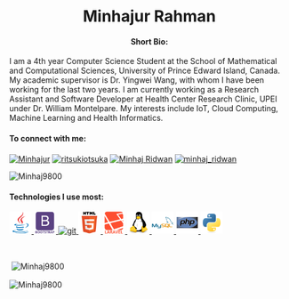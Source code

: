 
<h1 align="center">Minhajur Rahman</h1>

<h4 align="center"> Short Bio: </h4>

<p style="center">I am a 4th year Computer Science Student at the School of Mathematical and Computational Sciences, University of Prince Edward Island, Canada. My academic supervisor is Dr. Yingwei Wang, with whom I have been working for the last two years. I am currently working as a Research Assistant and Software Developer at Health Center Research Clinic, UPEI under Dr. William Montelpare. My interests include IoT, Cloud Computing, Machine Learning and Health Informatics.</p>

<h4 align="left">To connect with me:</h4>
<a href="https://twitter.com/afbc9e7719494da" target="blank"><img align="center" src="https://cdn.jsdelivr.net/npm/simple-icons@3.0.1/icons/twitter.svg" alt="Minhajur" height="30" width="40" /></a>
<a href="https://www.linkedin.com/in/minhajur-rahman-06852919a/" target="blank"><img align="center" src="https://cdn.jsdelivr.net/npm/simple-icons@3.0.1/icons/linkedin.svg" alt="ritsukiotsuka" height="30" width="40" /></a>
<a href="https://www.facebook.com/profile.php?id=100006319933517" target="blank"><img align="center" src="https://cdn.jsdelivr.net/npm/simple-icons@3.0.1/icons/facebook.svg" alt="Minhaj Ridwan" height="30" width="40" /></a>
<a href="https://www.instagram.com/minhaj_ridwan/" target="blank"><img align="center" src="https://cdn.jsdelivr.net/npm/simple-icons@3.0.1/icons/instagram.svg" alt="minhaj_ridwan" height="30" width="40" /></a>
</p>
<p align="left"> <img src="https://komarev.com/ghpvc/?username=Minhaj9800&label=Profile%20views&color=0e75b6&style=flat" alt="Minhaj9800" /> </p>
<h4 align = left>Technologies I use most: </h4>

<p align="left"> <a href="https://www.java.com" target="_blank"> <img src="https://raw.githubusercontent.com/devicons/devicon/master/icons/java/java-original.svg" alt="java" width="40" height="40"/> </a>
<a href="https://getbootstrap.com" target="_blank"><img src="https://raw.githubusercontent.com/devicons/devicon/master/icons/bootstrap/bootstrap-plain-wordmark.svg" alt="bootstrap" width="40" height="40"/> </a> <a href="https://git-scm.com/" target="_blank"> <img src="https://www.vectorlogo.zone/logos/git-scm/git-scm-icon.svg" alt="git" width="40" height="40"/> </a> <a href="https://www.w3.org/html/" target="_blank"> <img src="https://raw.githubusercontent.com/devicons/devicon/master/icons/html5/html5-original-wordmark.svg" alt="html5" width="40" height="40"/> </a><a href="https://laravel.com/" target="_blank"> <img src="https://raw.githubusercontent.com/devicons/devicon/master/icons/laravel/laravel-plain-wordmark.svg" alt="laravel" width="40" height="40"/> </a> <a href="https://www.linux.org/" target="_blank"> <img src="https://raw.githubusercontent.com/devicons/devicon/master/icons/linux/linux-original.svg" alt="linux" width="40" height="40"/> </a> <a href="https://www.mysql.com/" target="_blank"> <img src="https://raw.githubusercontent.com/devicons/devicon/master/icons/mysql/mysql-original-wordmark.svg" alt="mysql" width="40" height="40"/> </a> <a href="https://www.php.net" target="_blank"> <img src="https://raw.githubusercontent.com/devicons/devicon/master/icons/php/php-original.svg" alt="php" width="40" height="40"/> </a> <a href="https://www.python.org" target="_blank"> <img src="https://raw.githubusercontent.com/devicons/devicon/master/icons/python/python-original.svg" alt="python" width="40" height="40"/> </a> </p>

<br>

<p>&nbsp;<img align="center" src="https://github-readme-stats.vercel.app/api?username=Minhaj9800&show_icons=true&locale=en" alt="Minhaj9800" /></p>
<p><img align="center" src="https://github-readme-streak-stats.herokuapp.com/?user=Minhaj9800&" alt="Minhaj9800" /></p>

<!--
**Minhaj9800/Minhaj9800** is a ✨ _special_ ✨ repository because its `README.md` (this file) appears on your GitHub profile.

Here are some ideas to get you started:

- 🔭 I’m currently working on ...
- 🌱 I’m currently learning ...
- 👯 I’m looking to collaborate on ...
- 🤔 I’m looking for help with ...
- 💬 Ask me about ...
- 📫 How to reach me: ...
- 😄 Pronouns: ...
- ⚡ Fun fact: ...
-->
